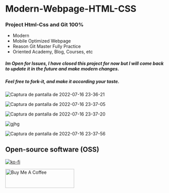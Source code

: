 # Modern-Webpage-HTML-CSS

### Project Html-Css and Git 100%

* Modern
* Mobile Optimized Webpage
* Reason Git Master Fully Practice
* Oriented Academy, Blog, Courses, etc

##### Im Open for Issues, I have closed this project for now but I will come back to update it in the future and make modern changes.

##### Feel free to fork-it, and make it according your taste.




![Captura de pantalla de 2022-07-16 23-36-21](https://user-images.githubusercontent.com/97669969/179373042-5d87e684-6cc0-4368-91b9-7ad0bd47dd55.png)

![Captura de pantalla de 2022-07-16 23-37-05](https://user-images.githubusercontent.com/97669969/179373045-fa7093a2-48ee-4261-a987-0267223ffeed.png)

![Captura de pantalla de 2022-07-16 23-37-20](https://user-images.githubusercontent.com/97669969/179373048-260377b7-c040-4cfc-a82d-3f0b45382316.png)


![gjhg](https://user-images.githubusercontent.com/97669969/179373845-20fefc44-3b2b-4478-9198-80b2514c770d.png)


![Captura de pantalla de 2022-07-16 23-37-56](https://user-images.githubusercontent.com/97669969/179373055-6c67ff99-9c2c-4eb4-98cb-b304e99cae1d.png)














## Open-source software (OSS)

[![ko-fi](https://ko-fi.com/img/githubbutton_sm.svg)](https://ko-fi.com/E1E1EBFQ3)


<a href="https://www.buymeacoffee.com/tonymerisan" target="_blank"><img src="https://cdn.buymeacoffee.com/buttons/v2/default-yellow.png" alt="Buy Me A Coffee" style="height: 60px !important;width: 217px !important;" ></a>
